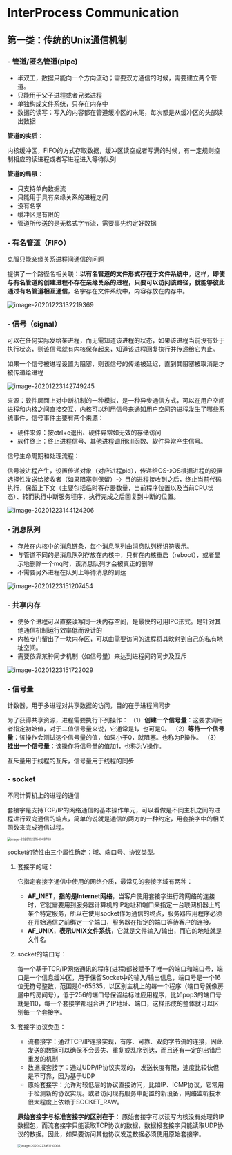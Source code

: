 # InterProcess Communication

## 第一类：传统的Unix通信机制

### - 管道/匿名管道(pipe)

- 半双工，数据只能向一个方向流动；需要双方通信的时候，需要建立两个管道。
- 只能用于父子进程或者兄弟进程
- 单独构成文件系统，只存在内存中
- 数据的读写：写入的内容都在管道缓冲区的末尾，每次都是从缓冲区的头部读出数据

**管道的实质**：

内核缓冲区，FIFO的方式存取数据，缓冲区读空或者写满的时候，有一定规则控制相应的读进程或者写进程进入等待队列

**管道的局限**：

- 只支持单向数据流
- 只能用于具有亲缘关系的进程之间
- 没有名字
- 缓冲区是有限的
- 管道所传送的是无格式字节流，需要事先约定好数据

### - 有名管道（FIFO）

克服只能亲缘关系进程间通信的问题

提供了一个路径名相关联：**以有名管道的文件形式存在于文件系统中**，这样，**即使与有名管道的创建进程不存在亲缘关系的进程，只要可以访问该路径，就能够彼此通过有名管道相互通信**，名字存在文件系统中，内容存放在内存中。

![image-20201223132219369](image-20201223132219369.png)

### - 信号（signal）

可以在任何实际发给某进程，而无需知道该进程的状态，如果该进程当前没有处于执行状态，则该信号就有内核保存起来，知道该进程回复执行并传递给它为止。

如果一个信号被进程设置为阻塞，则该信号的传递被延迟，直到其阻塞被取消是才被传递给进程

![image-20201223142749245](image-20201223142749245.png)

来源：软件层面上对中断机制的一种模拟，是一种异步通信方式，可以在用户空间进程和内核之间直接交互，内核可以利用信号来通知用户空间的进程发生了哪些系统事件，信号事件主要有两个来源：

- 硬件来源：按ctrl+c退出、硬件异常如无效的存储访问
- 软件终止：终止进程信号、其他进程调用kill函数、软件异常产生信号。

信号生命周期和处理流程：

信号被进程产生，设置传递对象（对应进程pid），传递给OS-》OS根据进程的设置选择性发送给接收者（如果阻塞则保留）-〉目的进程接收到之后，终止当前代码执行，保留上下文（主要包括临时寄存器数量，当前程序位置以及当前CPU状态）、转而执行中断服务程序，执行完成之后回复到中断的位置。

![image-20201223144124206](image-20201223144124206.png)

### - 消息队列

- 存放在内核中的消息链条，每个消息队列由消息队列标识符表示。
- 与管道不同的是消息队列存放在内核中，只有在内核重启（reboot），或者显示地删除一个mq时，该消息队列才会被真正的删除
- 不需要另外进程在队列上等待消息的到达

![image-20201223151207454](image-20201223151207454.png)

### - 共享内存

- 使多个进程可以直接读写同一块内存空间，是最快的可用IPC形式。是针对其他通信机制运行效率低而设计的
- 内核专门留出了一块内存区，可以由需要访问的进程将其映射到自己的私有地址空间。
- 需要依靠某种同步机制（如信号量）来达到进程间的同步及互斥

![image-20201223151722029](image-20201223151722029.png)

### - 信号量

计数器，用于多进程对共享数据的访问，目的在于进程间同步

为了获得共享资源，进程需要执行下列操作：
 （1）**创建一个信号量**：这要求调用者指定初始值，对于二值信号量来说，它通常是1，也可是0。
 （2）**等待一个信号量**：该操作会测试这个信号量的值，如果小于0，就阻塞。也称为P操作。
 （3）**挂出一个信号量**：该操作将信号量的值加1，也称为V操作。

互斥量用于线程的互斥，信号量用于线程的同步

### - socket

不同计算机上的进程的通信

套接字是支持TCP/IP的网络通信的基本操作单元，可以看做是不同主机之间的进程进行双向通信的端点，简单的说就是通信的两方的一种约定，用套接字中的相关函数来完成通信过程。

<img src="image-20201223154949783.png" alt="image-20201223154949783" style="zoom:50%;" />

socket的特性由三个属性确定：域、端口号、协议类型。

1. 套接字的域：

   它指定套接字通信中使用的网络介质，最常见的套接字域有两种：

   - **AF_INET**，**指的是Internet网络**，当客户使用套接字进行跨网络的连接时，它就需要用到服务器计算机的IP地址和端口来指定一台联网机器上的某个特定服务，所以在使用socket作为通信的终点，服务器应用程序必须在开始通信之前绑定一个端口，服务器在指定的端口等待客户的连接。
   - **AF_UNIX**，**表示UNIX文件系统**，它就是文件输入/输出，而它的地址就是文件名

2. socket的端口号：

   每一个基于TCP/IP网络通讯的程序(进程)都被赋予了唯一的端口和端口号，端口是一个信息缓冲区，用于保留Socket中的输入/输出信息，端口号是一个16位无符号整数，范围是0-65535，以区别主机上的每一个程序（端口号就像房屋中的房间号），低于256的端口号保留给标准应用程序，比如pop3的端口号就是110，每一个套接字都组合进了IP地址、端口，这样形成的整体就可以区别每一个套接字。

3. 套接字协议类型：

   - 流套接字：通过TCP/IP连接实现，有序、可靠、双向字节流的连接，因此发送的数据可以确保不会丢失、重复或乱序到达，而且还有一定的出错后重发的机制
   - 数据报套接字：通过UDP/IP协议实现的， 发送长度有限，速度比较快但是不可靠，因为基于UDP
   - 原始套接字：允许对较低层的协议直接访问，比如IP、ICMP协议，它常用于检测新的协议实现。或者访问现有服务中配置的新设备，网络监听技术很大程度上依赖于SOCKET_RAW。

   **原始套接字与标准套接字的区别在于：**
    原始套接字可以读写内核没有处理的IP数据包，而流套接字只能读取TCP协议的数据，数据报套接字只能读取UDP协议的数据。因此，如果要访问其他协议发送数据必须使用原始套接字。

   <img src="image-20201223161210008.png" alt="image-20201223161210008" style="zoom:50%;" />

